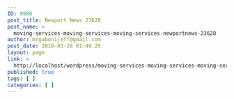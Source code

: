 ```yaml
---
ID: 9986
post_title: Newport News 23628
post_name: >
  moving-services-moving-services-moving-services-newportnews-23628
author: mrgabonijeff@gmail.com
post_date: 2018-03-28 01:49:25
layout: page
link: >
  http://localhost/wordpress/moving-services-moving-services-moving-services-newportnews-23628/
published: true
tags: [ ]
categories: [ ]
---
```

